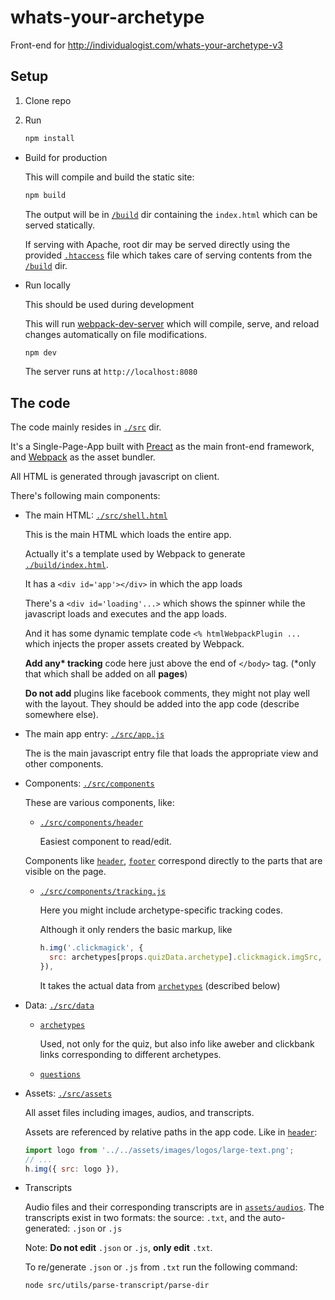 # whats-your-archetype

Front-end for http://individualogist.com/whats-your-archetype-v3

## Setup

1. Clone repo

2. Run

    ```sh
    npm install
    ```

* Build for production

    This will compile and build the static site:

    ```sh
    npm build
    ```

    The output will be in [`/build`](build) dir containing the `index.html` which can be served statically.

    If serving with Apache, root dir may be served directly using the provided [`.htaccess`](.htaccess) file which takes care of serving contents from the [`/build`](build) dir.

* Run locally

    This should be used during development

    This will run [webpack-dev-server] which will compile, serve, and reload changes automatically on file modifications.

    ```sh
    npm dev
    ```

    The server runs at `http://localhost:8080`


## The code

The code mainly resides in [`./src`](src) dir.

It's a Single-Page-App built with [Preact] as the main front-end framework, and [Webpack] as the asset bundler.

All HTML is generated through javascript on client.

There's following main components:

* The main HTML: [`./src/shell.html`](src/shell.html)

    This is the main HTML which loads the entire app.

    Actually it's a template used by Webpack to generate [`./build/index.html`](build/index.html).

    It has a `<div id='app'></div>` in which the app loads

    There's a `<div id='loading'...>` which shows the spinner while the javascript loads and executes and the app loads.

    And it has some dynamic template code `<% htmlWebpackPlugin ... ` which injects the proper assets created by Webpack.

    **Add any\* tracking** code here just above the end of `</body>` tag. (\*only that which shall be added on all **pages**)

    **Do not add** plugins like facebook comments, they might not play well with the layout. They should be added into the app code (describe somewhere else).

* The main app entry: [`./src/app.js`](src/app.js)

    The is the main javascript entry file that loads the appropriate view and other components.

* Components: [`./src/components`](src/components)

    These are various components, like:

    * [`./src/components/header`](src/components/header)

        Easiest component to read/edit.

    Components like [`header`](src/components/header), [`footer`](src/components/footer) correspond directly to the parts that are visible on the page.

    * [`./src/components/tracking.js`](src/components/tracking.js)

        Here you might include  archetype-specific tracking codes.

        Although it only renders the basic markup, like

        ```js
        h.img('.clickmagick', {
          src: archetypes[props.quizData.archetype].clickmagick.imgSrc,
        }),
        ```

        It takes the actual data from [`archetypes`](src/data/archetypes.js) (described below)


* Data: [`./src/data`](src/data)

    * [`archetypes`](src/data/archetypes.js)

        Used, not only for the quiz, but also info like aweber and clickbank links corresponding to different archetypes.

    * [`questions`](src/data/questions.js)


* Assets: [`./src/assets`](src/assets)

    All asset files including images, audios, and transcripts.

    Assets are referenced by relative paths in the app code. Like in [`header`](src/components/header):

    ```js
    import logo from '../../assets/images/logos/large-text.png';
    // ...
    h.img({ src: logo }),
    ```

* Transcripts

  Audio files and their corresponding transcripts are in [`assets/audios`](src/assets/audios). The transcripts exist in two formats: the source: `.txt`, and the auto-generated: `.json` or `.js`

  Note: **Do not edit** `.json` or `.js`, **only edit** `.txt`.

  To re/generate `.json` or `.js` from `.txt` run the following command:

  ```sh
  node src/utils/parse-transcript/parse-dir
  ```


[preact]: http://preactjs.com
[webpack]: https://webpack.js.org
[webpack-dev-server]: https://webpack.js.org/configuration/dev-server

